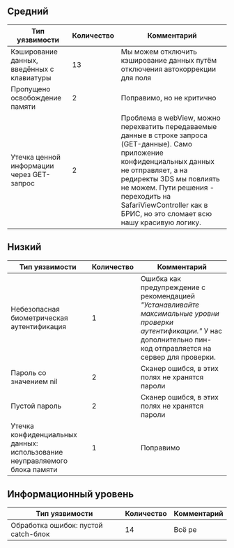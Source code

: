 ## Средний
| Тип уязвимости | Количество |Комментарий |
|--|--|--
| Кэширование данных, введённых с клавиатуры | 13 | Мы можем отключить кэширование данных путём отключения автокоррекции для поля
| Пропущено освобождение памяти | 2| Поправимо, но не критично
| Утечка ценной информации через GET-запрос | 2 | Проблема в webView, можно перехватить передаваемые данные в строке запроса (GET-данные). Само приложение конфиденциальных данных не отправляет, а на редиректы 3DS мы повлиять не можем. Пути решения - переходить на SafariViewController как в БРИС, но это сломает всю нашу красивую логику.

## Низкий
| Тип уязвимости | Количество |Комментарий |
|--|--|--
| Небезопасная биометрическая аутентификация | 1 | Ошибка как предупреждение с рекомендацией *"Устанавливайте максимальные уровни проверки аутентификации."* У нас дополнительно пин-код отправляется на сервер для проверки.
| Пароль со значением nil | 2 | Сканер ошибся, в этих полях не хранятся пароли
| Пустой пароль | 2 | Сканер ошибся, в этих полях не хранятся пароли
|Утечка конфиденциальных данных: использование неуправляемого блока памяти| 1 | Поправимо

## Информационный уровень
| Тип уязвимости | Количество |Комментарий |
|--|--|--
| Обработка ошибок: пустой catch-блок | 14 | Всё ре

<!--stackedit_data:
eyJoaXN0b3J5IjpbMTMyNDk4NjIwM119
-->